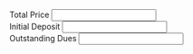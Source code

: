 <html lang="en-US">
<head>
	<meta charset="UTF-8">
	<title>Subtract Two Numbers In HTML/JavaScript</title>
</head>
<body>
<div class="form-group col-lg-6">
    <label for="exampleInputText">Total Price</label>
    <input type="text" name="totalval" class="form-control" id="totalval" onchange="updateDue()">
</div>
<div class="form-group col-lg-6">
    <label for="exampleInputText">Initial Deposit</label>
    <input type="text" name="inideposit" class="form-control" id="inideposit" onchange="updateDue()">
</div>
<div class="form-group col-lg-6">
    <label for="exampleInputText">Outstanding Dues</label>
    <input type="text" name="remainingval" class="form-control" id="remainingval">
</div>	

<script type="text/javascript">

</script>
</body>
</html>
